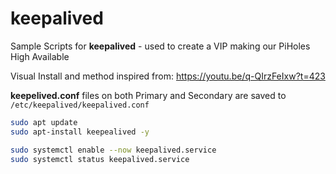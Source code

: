 # keepalived
Sample Scripts for **keepalived** - used to create a VIP making our PiHoles High Available

Visual Install and method inspired from: https://youtu.be/q-QIrzFeIxw?t=423


**keepelived.conf** files on both Primary and Secondary are saved to `/etc/keepalived/keepalived.conf`


```sh
sudo apt update
sudo apt-install keepealived -y

sudo systemctl enable --now keepalived.service
sudo systemctl status keepalived.service
```
